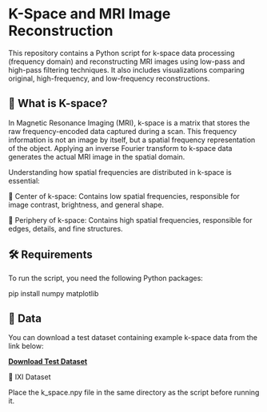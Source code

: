 # K-Space  and MRI Image Reconstruction

This repository contains a Python script for  k-space data processing (frequency domain) and reconstructing MRI images using low-pass and high-pass filtering techniques. It also includes visualizations comparing original, high-frequency, and low-frequency reconstructions.

## 🔬 What is K-space?

In Magnetic Resonance Imaging (MRI), k-space is a matrix that stores the raw frequency-encoded data captured during a scan. This frequency information is not an image by itself, but a spatial frequency representation of the object. Applying an inverse Fourier transform to k-space data generates the actual MRI image in the spatial domain.

Understanding how spatial frequencies are distributed in k-space is essential:

🎯 Center of k-space: Contains low spatial frequencies, responsible for image contrast, brightness, and general shape.

🧠 Periphery of k-space: Contains high spatial frequencies, responsible for edges, details, and fine structures.

## 🛠 Requirements

To run the script, you need the following Python packages:

pip install numpy matplotlib

## 📁 Data

You can download a test dataset containing example k-space data from the link below:

**[Download Test Dataset](https://drive.google.com/drive/folders/14-C4XG2RXxJ6UIR2E59yeX-NDFvfbpIq?usp=sharing)**

🔗 IXI Dataset

Place the k_space.npy file in the same directory as the script before running it.
